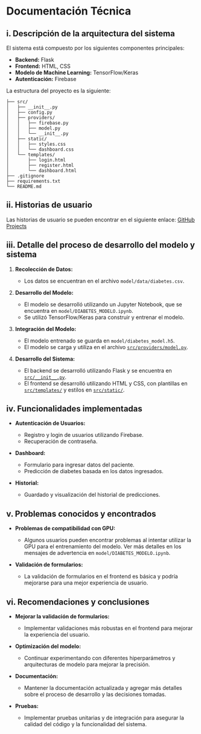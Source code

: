 # Documentación Técnica

## i. Descripción de la arquitectura del sistema

El sistema está compuesto por los siguientes componentes principales:

- **Backend:** Flask
- **Frontend:** HTML, CSS
- **Modelo de Machine Learning:** TensorFlow/Keras
- **Autenticación:** Firebase

La estructura del proyecto es la siguiente:

```
├── src/
│   ├── __init__.py
│   ├── config.py
│   ├── providers/
│   │   ├── firebase.py
│   │   ├── model.py
│   │   └── __init__.py
│   ├── static/
│   │   ├── styles.css
│   │   └── dashboard.css
│   └── templates/
│       ├── login.html
│       ├── register.html
│       └── dashboard.html
├── .gitignore
├── requirements.txt
└── README.md
```

## ii. Historias de usuario

Las historias de usuario se pueden encontrar en el siguiente enlace: [GitHub Projects](https://github.com/users/pollog09/projects/4)

## iii. Detalle del proceso de desarrollo del modelo y sistema

1. **Recolección de Datos:**
    - Los datos se encuentran en el archivo `model/data/diabetes.csv`.

2. **Desarrollo del Modelo:**
    - El modelo se desarrolló utilizando un Jupyter Notebook, que se encuentra en `model/DIABETES_MODELO.ipynb`.
    - Se utilizó TensorFlow/Keras para construir y entrenar el modelo.

3. **Integración del Modelo:**
    - El modelo entrenado se guarda en `model/diabetes_model.h5`.
    - El modelo se carga y utiliza en el archivo [`src/providers/model.py`](src/providers/model.py).

4. **Desarrollo del Sistema:**
    - El backend se desarrolló utilizando Flask y se encuentra en [`src/__init__.py`](src/__init__.py).
    - El frontend se desarrolló utilizando HTML y CSS, con plantillas en [`src/templates/`](src/templates/) y estilos en [`src/static/`](src/static/).

## iv. Funcionalidades implementadas

- **Autenticación de Usuarios:**
    - Registro y login de usuarios utilizando Firebase.
    - Recuperación de contraseña.

- **Dashboard:**
    - Formulario para ingresar datos del paciente.
    - Predicción de diabetes basada en los datos ingresados.

- **Historial:**
    - Guardado y visualización del historial de predicciones.

## v. Problemas conocidos y encontrados

- **Problemas de compatibilidad con GPU:**
    - Algunos usuarios pueden encontrar problemas al intentar utilizar la GPU para el entrenamiento del modelo. Ver más detalles en los mensajes de advertencia en `model/DIABETES_MODELO.ipynb`.

- **Validación de formularios:**
    - La validación de formularios en el frontend es básica y podría mejorarse para una mejor experiencia de usuario.

## vi. Recomendaciones y conclusiones

- **Mejorar la validación de formularios:**
    - Implementar validaciones más robustas en el frontend para mejorar la experiencia del usuario.

- **Optimización del modelo:**
    - Continuar experimentando con diferentes hiperparámetros y arquitecturas de modelo para mejorar la precisión.

- **Documentación:**
    - Mantener la documentación actualizada y agregar más detalles sobre el proceso de desarrollo y las decisiones tomadas.

- **Pruebas:**
    - Implementar pruebas unitarias y de integración para asegurar la calidad del código y la funcionalidad del sistema.